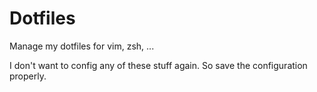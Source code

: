 # Dotfiles

Manage my dotfiles for vim, zsh, ...

I don't want to config any of these stuff again. So save the configuration properly. 